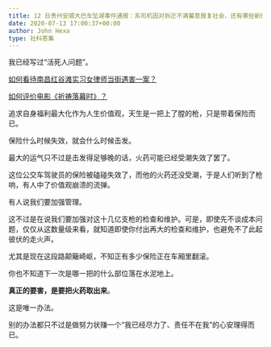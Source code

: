 ```yaml
---
title: 12 日贵州安顺大巴车坠湖事件通报：系司机因对拆迁不满蓄意报复社会，还有哪些新的信息量？
date: 2020-07-13 17:00:37+00:00
author: John Hexa
type: 社科答集
---
```

我已经写过“活死人问题”。

[如何看待南昌红谷滩实习女律师当街遇害一案？](https://www.zhihu.com/question/326341279/answer/697745521)

[如何评价电影《祈祷落幕时》？](https://www.zhihu.com/question/288403977/answer/658358536)  
  


追求自身福利最大化作为人生价值观，天生是一把上了膛的枪，只是带着保险而已。

保险什么时候失效，就会什么时候击发。

最大的运气只不过是击发得足够晚的话，火药可能已经受潮失效了罢了。

这位公交车驾驶员的保险被磕碰失效了，而他的火药还没受潮，于是人们听到了枪响，有人中了价值观崩溃的流弹。

有人说我们要加强管理。

这不过是在说我们要加强对这十几亿支枪的检查和维护。可是，即使先不谈成本问题，仅仅从这数量级来看，就知道即使你付出再大的检查和维护，也避免不了此起彼伏的走火声。

尤其是现在这段路颠簸崎岖，不知正有多少保险正在车厢里翻滚。

你也不知道下一次是哪一把的什么部位落在水泥地上。

**真正的要害，是要把火药取出来**。

这是唯一办法。

别的办法都只不过是做努力状赚一个“我已经尽力了、责任不在我”的心安理得而已。


